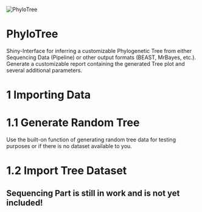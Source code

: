 ![PhyloTree](https://user-images.githubusercontent.com/115372379/194724253-723baff7-d091-45d3-acdc-8330f91e428b.jpg)
# PhyloTree

Shiny-Interface for inferring a customizable Phylogenetic Tree from either Sequencing Data (Pipeline) or other output formats (BEAST, MrBayes, etc.).
Generate a customizable report containing the generated Tree plot and several additional parameters. 

# 1 Importing Data
  
  # 1.1 Generate Random Tree
  Use the built-on function of generating random tree data for testing purposes or if there is no dataset available to you.
  
  # 1.2 Import Tree Dataset
  
##  Sequencing Part is still in work and is not yet included!  ##
  
